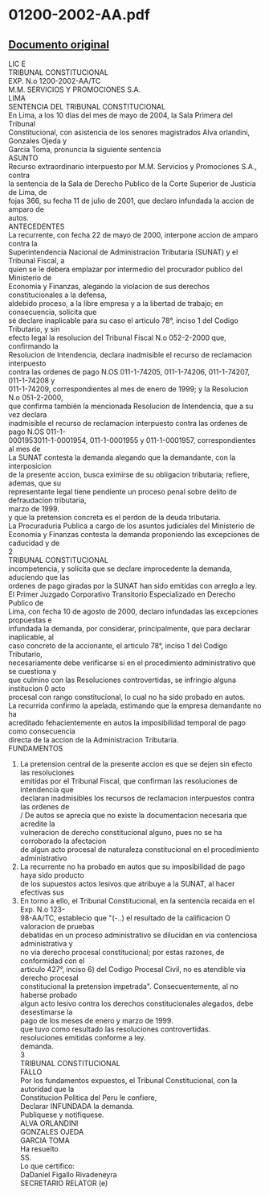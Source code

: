 
01200-2002-AA.pdf
=================
  
[Documento original](https://tc.gob.pe/jurisprudencia/2004/01200-2002-AA.pdf)  
---  
LIC E  
TRIBUNAL CONSTITUCIONAL  
EXP. N.o 1200-2002-AA/TC  
M.M. SERVICIOS Y PROMOCIONES S.A.  
LIMA  
SENTENCIA DEL TRIBUNAL CONSTITUCIONAL  
En Lima, a los 10 dias del mes de mayo de 2004, la Sala Primera del Tribunal  
Constitucional, con asistencia de los senores magistrados Alva orlandini, Gonzales Ojeda y  
Garcia Toma, pronuncia la siguiente sentencia  
ASUNTO  
Recurso extraordinario interpuesto por M.M. Servicios y Promociones S.A., contra  
la sentencia de la Sala de Derecho Publico de la Corte Superior de Justicia de Lima, de  
fojas 366, su fecha 11 de julio de 2001, que declaro infundada la accion de amparo de  
autos.  
ANTECEDENTES  
La recurrente, con fecha 22 de mayo de 2000, interpone accion de amparo contra la  
Superintendencia Nacional de Administracion Tributaria (SUNAT) y el Tribunal Fiscal, a  
quien se le debera emplazar por intermedio del procurador publico del Ministerio de  
Economia y Finanzas, alegando la violacion de sus derechos constitucionales a la defensa,  
aldebido proceso, a la libre empresa y a la libertad de trabajo; en consecuencia, solicita que  
sé declare inaplicable para su caso el articulo 78°, inciso 1 del Codigo Tributario, y sin  
efecto legal la resolucion del Tribunal Fiscal N.o 052-2-2000 que, confirmando la  
Resolucion de Intendencia, declara inadmisible el recurso de reclamacion interpuesto  
contra las ordenes de pago N.OS 011-1-74205, 011-1-74206, 011-1-74207, 011-1-74208 y  
011-1-74209, correspondientes al mes de enero de 1999; y la Resolucion N.o 051-2-2000,  
que confirma también la mencionada Resolucion de Intendencia, que a su vez declara  
inadmisible el recurso de reclamacion interpuesto contra las ordenes de pago N.OS 011-1-  
0001953011-1-0001954, 011-1-0001955 y 011-1-0001957, correspondientes al mes de  
La SUNAT contesta la demanda alegando que la demandante, con la interposicion  
de la presente accion, busca eximirse de su obligacion tributaria; refiere, ademas, que su  
representante legal tiene pendiente un proceso penal sobre delito de defraudacion tributaria,  
marzo de 1999.  
y que la pretension concreta es el perdon de la deuda tributaria.  
La Procuraduria Publica a cargo de los asuntos judiciales del Ministerio de  
Economia y Finanzas contesta la demanda proponiendo las excepciones de caducidad y de  
2  
TRIBUNAL CONSTITUCIONAL  
incompetencia, y solicita que se declare improcedente la demanda, aduciendo que las  
ordenes de pago giradas por la SUNAT han sido emitidas con arreglo a ley.  
El Primer Juzgado Corporativo Transitorio Especializado en Derecho Publico de  
Lima, con fecha 10 de agosto de 2000, declaro infundadas las excepciones propuestas e  
infundada la demanda, por considerar, principalmente, que para declarar inaplicable, al  
caso concreto de la accionante, el articulo 78°, inciso 1 del Codigo Tributario,  
necesariamente debe verificarse si en el procedimiento administrativo que se cuestiona y  
que culmino con las Resoluciones controvertidas, se infringio alguna institucion 0 acto  
procesal con rango constitucional, lo cual no ha sido probado en autos.  
La recurrida confirmo la apelada, estimando que la empresa demandante no ha  
acreditado fehacientemente en autos la imposibilidad temporal de pago como consecuencia  
directa de la accion de la Administracion Tributaria.  
FUNDAMENTOS  
1. La pretension central de la presente accion es que se dejen sin efecto las resoluciones  
emitidas por el Tribunal Fiscal, que confirman las resoluciones de intendencia que  
declaran inadmisibles los recursos de reclamacion interpuestos contra las ordenes de  
/ De autos se aprecia que no existe la documentacion necesaria que acredite la  
vulneracion de derecho constitucional alguno, pues no se ha corroborado la afectacion  
de algun acto procesal de naturaleza constitucional en el procedimiento administrativo  
3. La recurrente no ha probado en autos que su imposibilidad de pago haya sido producto  
de los supuestos actos lesivos que atribuye a la SUNAT, al hacer efectivas sus  
4. En torno a ello, el Tribunal Constitucional, en la sentencia recaida en el Exp. N.o 123-  
98-AA/TC, establecio que "(-..) el resultado de la calificacion O valoracion de pruebas  
debatidas en un proceso administrativo se dilucidan en via contenciosa administrativa y  
no via derecho procesal constitucional; por estas razones, de conformidad con el  
articulo 427°, inciso 6) del Codigo Procesal Civil, no es atendible via derecho procesal  
constitucional la pretension impetrada". Consecuentemente, al no haberse probado  
algun acto lesivo contra los derechos constitucionales alegados, debe desestimarse la  
pago de los meses de enero y marzo de 1999.  
que tuvo como resultado las resoluciones controvertidas.  
resoluciones emitidas conforme a ley.  
demanda.  
3  
TRIBUNAL CONSTITUCIONAL  
FALLO  
Por los fundamentos expuestos, el Tribunal Constitucional, con la autoridad que la  
Constitucion Politica del Peru le confiere,  
Declarar INFUNDADA la demanda.  
Publiquese y notifiquese.  
ALVA ORLANDINI  
GONZALES OJEDA  
GARCIA TOMA  
Ha resuelto  
SS.  
Lo que certifico:  
DaDaniel Figallo Rivadeneyra  
SECRETARIO RELATOR (e)
